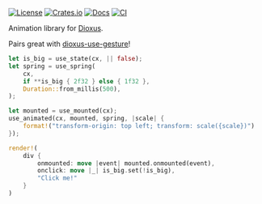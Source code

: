 [![License](https://img.shields.io/badge/license-MIT%2FApache-blue.svg)](https://github.com/matthunz/dioxus-spring#license)
[![Crates.io](https://img.shields.io/crates/v/dioxus-spring.svg)](https://crates.io/crates/dioxus-spring)
[![Docs](https://docs.rs/dioxus-spring/badge.svg)](https://docs.rs/dioxus-spring/latest/dioxus-spring/)
[![CI](https://github.com/matthunz/dioxus-spring/workflows/CI/badge.svg)](https://github.com/matthunz/dioxus-spring/actions)

Animation library for [Dioxus](https://dioxuslabs.com).

Pairs great with [dioxus-use-gesture](https://github.com/matthunz/dioxus-use-gesture)!



```rust
let is_big = use_state(cx, || false);
let spring = use_spring(
    cx,
    if **is_big { 2f32 } else { 1f32 },
    Duration::from_millis(500),
);

let mounted = use_mounted(cx);
use_animated(cx, mounted, spring, |scale| {
    format!("transform-origin: top left; transform: scale({scale})")
});

render!(
    div {
        onmounted: move |event| mounted.onmounted(event),
        onclick: move |_| is_big.set(!is_big),
        "Click me!"
    }
)
```
